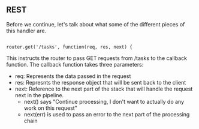 ##  REST

Before we continue, let's talk about what some of the different pieces of this handler are.

<pre><code data-trim>
router.get('/tasks', function(req, res, next) {
</pre></code>

This instructs the router to pass GET requests from /tasks to the callback function.
The callback function takes three parameters:

* req: Represents the data passed in the request
* res: Represnts the response object that will be sent back to the client
* next: Reference to the next part of the stack that will handle the request next in the pipeline.
  * next() says "Continue processing, I don't want to actually do any work on this request"
  * next(err) is used to pass an error to the next part of the processing chain